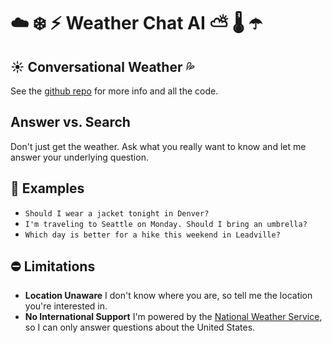 # ☁️ ❄️ ⚡ Weather Chat AI ⛅ 🌡️ ☂️

## ☀️ Conversational Weather 💦

See the [github repo](https://github.com/mattflo/WeatherChatAI) for more info and all the code.

## Answer vs. Search

Don't just get the weather. Ask what you really want to know and let me answer your underlying question.

## 📝 Examples

* `Should I wear a jacket tonight in Denver?`
* `I'm traveling to Seattle on Monday. Should I bring an umbrella?`
* `Which day is better for a hike this weekend in Leadville?`

## ⛔ Limitations

* **Location Unaware** I don't know where you are, so tell me the location you're interested in.
* **No International Support** I'm powered by the [National Weather Service](https://www.weather.gov/), so I can only answer questions about the United States.